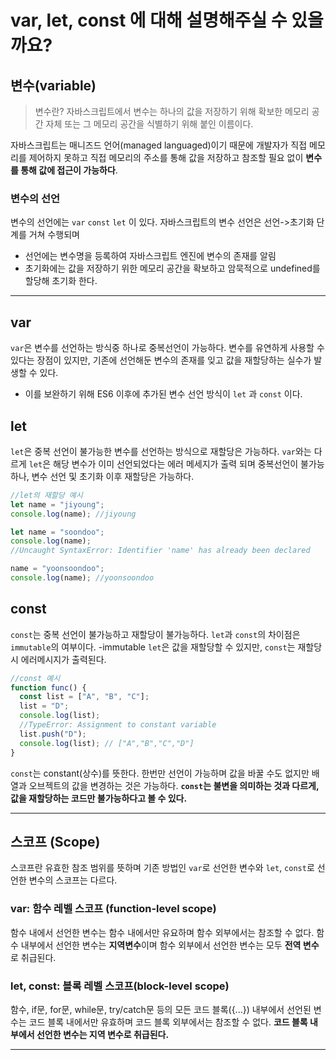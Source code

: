 # var, let, const 에 대해 설명해주실 수 있을까요?

## 변수(variable)

> 변수란?
> 자바스크립트에서 변수는 하나의 값을 저장하기 위해 확보한 메모리 공간 자체 또는 그 메모리 공간을 식별하기 위해 붙인 이름이다.

자바스크립트는 매니즈드 언어(managed languaged)이기 때문에 개발자가 직접 메모리를 제어하지 못하고 직접 메모리의 주소를 통해 값을 저장하고 참조할 필요 없이 **변수를 통해 값에 접근이 가능하다**.

### 변수의 선언

변수의 선언에는 `var` `const` `let` 이 있다.
자바스크립트의 변수 선언은 선언->초기화 단계를 거쳐 수행되며

- 선언에는 변수명을 등록하여 자바스크립트 엔진에 변수의 존재를 알림
- 초기화에는 값을 저장하기 위한 메모리 공간을 확보하고 암묵적으로 undefined를 할당해 초기화 한다.

---

## var

`var`은 변수를 선언하는 방식중 하나로 중복선언이 가능하다.
변수를 유연하게 사용할 수 있다는 장점이 있지만, 기존에 선언해둔 변수의 존재를 잊고 값을 재할당하는 실수가 발생할 수 있다.

- 이를 보완하기 위해 ES6 이후에 추가된 변수 선언 방식이 `let` 과 `const` 이다.

## let

`let`은 중복 선언이 불가능한 변수를 선언하는 방식으로 재할당은 가능하다.
`var`와는 다르게 `let`은 해당 변수가 이미 선언되었다는 에러 메세지가 출력 되며 중복선언이 불가능하나, 변수 선언 및 초기화 이후 재할당은 가능하다.

```javascript
//let의 재할당 예시
let name = "jiyoung";
console.log(name); //jiyoung

let name = "soondoo";
console.log(name);
//Uncaught SyntaxError: Identifier 'name' has already been declared

name = "yoonsoondoo";
console.log(name); //yoonsoondoo
```

## const

`const`는 중복 선언이 불가능하고 재할당이 불가능하다.
`let`과 `const`의 차이점은 `immutable`의 여부이다. -immutable
`let`은 값을 재할당할 수 있지만, `const`는 재할당 시 에러메시지가 출력된다.

```javascript
//const 예시
function func() {
  const list = ["A", "B", "C"];
  list = "D";
  console.log(list);
  //TypeError: Assignment to constant variable
  list.push("D");
  console.log(list); // ["A","B","C","D"]
}
```

`const`는 constant(상수)를 뜻한다. 한번만 선언이 가능하며 값을 바꿀 수도 없지만 배열과 오브젝트의 값을 변경하는 것은 가능하다.
**`const`는 불변을 의미하는 것과 다르게, 값을 재할당하는 코드만 불가능하다고 볼 수 있다.**

---

## 스코프 (Scope)

스코프란 유효한 참조 범위를 뜻하며 기존 방법인 `var`로 선언한 변수와 `let`, `const`로 선언한 변수의 스코프는 다르다.

### var: 함수 레벨 스코프 (function-level scope)

함수 내에서 선언한 변수는 함수 내에서만 유요하며 함수 외부에서는 참조할 수 없다. 함수 내부에서 선언한 변수는 **지역변수**이며 함수 외부에서 선언한 변수는 모두 **전역 변수**로 취급된다.

### let, const: 블록 레벨 스코프(block-level scope)

함수, if문, for문, while문, try/catch문 등의 모든 코드 블록({...}) 내부에서 선언된 변수는 코드 블록 내에서만 유효하며 코드 블록 외부에서는 참조할 수 없다.
**코드 블록 내부에서 선언한 변수는 지역 변수로 취급된다.**

---
